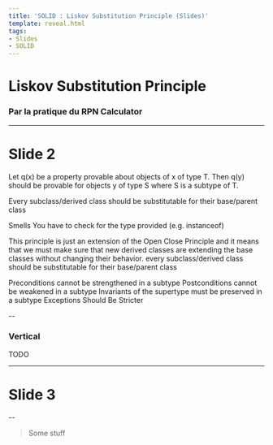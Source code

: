 ```yaml
---
title: 'SOLID : Liskov Substitution Principle (Slides)'
template: reveal.html
tags:
- Slides
- SOLID
---
```

# Liskov Substitution Principle

### Par la pratique du RPN Calculator

---

# Slide 2

Let q(x) be a property provable about objects of x of type T.
Then q(y) should be provable for objects y of type S where S is a subtype of T.

Every subclass/derived class should be substitutable for their base/parent class

Smells
You have to check for the type provided (e.g. instanceof)



This principle is just an extension of the Open Close Principle and it means that we must make sure that new derived classes are extending the base classes without changing their behavior.
every subclass/derived class should be substitutable for their base/parent class


Preconditions cannot be strengthened in a subtype
Postconditions cannot be weakened in a subtype
Invariants of the supertype must be preserved in a subtype
Exceptions Should Be Stricter

--

### Vertical

TODO

---

# Slide 3

--

> Some stuff

